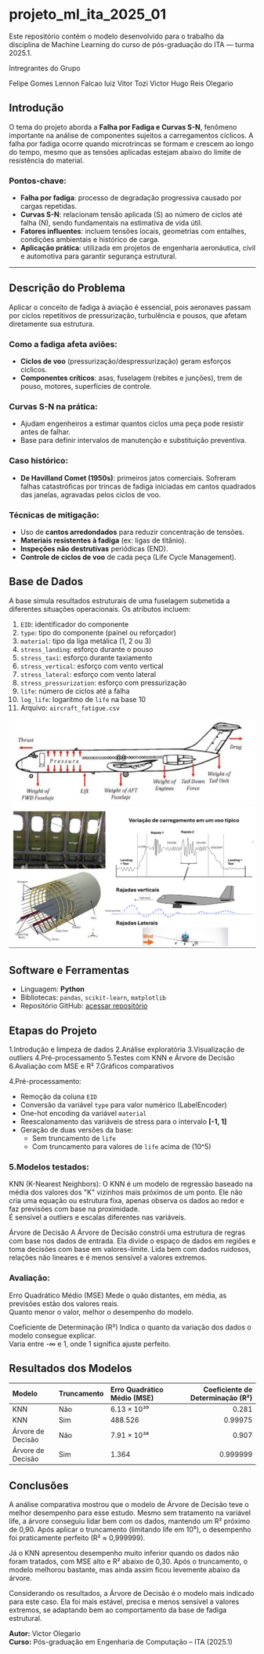 # projeto_ml_ita_2025_01

Este repositório contém o modelo desenvolvido para o trabalho da disciplina de Machine Learning do curso de pós-graduação do ITA — turma 2025.1.

Intregrantes do Grupo 

  Felipe Gomes
  Lennon Falcao
  luiz Vitor Tozi 
  Victor Hugo Reis Olegario

## Introdução

O tema do projeto aborda a **Falha por Fadiga e Curvas S-N**, fenômeno importante na análise de componentes sujeitos a carregamentos cíclicos. A falha por fadiga ocorre quando microtrincas se formam e crescem ao longo do tempo, mesmo que as tensões aplicadas estejam abaixo do limite de resistência do material.

### Pontos-chave:
- **Falha por fadiga**: processo de degradação progressiva causado por cargas repetidas.
- **Curvas S-N**: relacionam tensão aplicada (S) ao número de ciclos até falha (N), sendo fundamentais na estimativa de vida útil.
- **Fatores influentes**: incluem tensões locais, geometrias com entalhes, condições ambientais e histórico de carga.
- **Aplicação prática**: utilizada em projetos de engenharia aeronáutica, civil e automotiva para garantir segurança estrutural.

---

## Descrição do Problema

Aplicar o conceito de fadiga à aviação é essencial, pois aeronaves passam por ciclos repetitivos de pressurização, turbulência e pousos, que afetam diretamente sua estrutura.

### Como a fadiga afeta aviões:
- **Ciclos de voo** (pressurização/despressurização) geram esforços cíclicos.
- **Componentes críticos**: asas, fuselagem (rebites e junções), trem de pouso, motores, superfícies de controle.

### Curvas S-N na prática:
- Ajudam engenheiros a estimar quantos ciclos uma peça pode resistir antes de falhar.
- Base para definir intervalos de manutenção e substituição preventiva.

### Caso histórico:
- **De Havilland Comet (1950s)**: primeiros jatos comerciais. Sofreram falhas catastróficas por trincas de fadiga iniciadas em cantos quadrados das janelas, agravadas pelos ciclos de voo.

### Técnicas de mitigação:
- Uso de **cantos arredondados** para reduzir concentração de tensões.
- **Materiais resistentes à fadiga** (ex: ligas de titânio).
- **Inspeções não destrutivas** periódicas (END).
- **Controle de ciclos de voo** de cada peça (Life Cycle Management).

## Base de Dados

A base simula resultados estruturais de uma fuselagem submetida a diferentes situações operacionais. Os atributos incluem:

1. `EID`: identificador do componente  
2. `type`: tipo do componente (painel ou reforçador)  
3. `material`: tipo da liga metálica (1, 2 ou 3)  
4. `stress_landing`: esforço durante o pouso  
5. `stress_taxi`: esforço durante taxiamento  
6. `stress_vertical`: esforço com vento vertical  
7. `stress_lateral`: esforço com vento lateral  
8. `stress_pressurization`: esforço com pressurização  
9. `life`: número de ciclos até a falha  
10. `log_life`: logaritmo de `life` na base 10  
11. Arquivo: `aircraft_fatigue.csv`

![Curva SN exemplo](image.png)  
![Visualização de stress](image-1.png)

## Software e Ferramentas

- Linguagem: **Python**
- Bibliotecas: `pandas`, `scikit-learn`, `matplotlib`
- Repositório GitHub: [acessar repositório](https://github.com/VictorOlegario/projeto_ml_ita_2025_01)

## Etapas do Projeto

  1.Introdução e limpeza de dados
  2.Análise exploratória
  3.Visualização de outliers
  4.Pré-processamento
  5.Testes com KNN e Árvore de Decisão
  6.Avaliação com MSE e R²
  7.Gráficos comparativos


   4.Pré-processamento:
- Remoção da coluna `EID`
- Conversão da variável `type` para valor numérico (LabelEncoder)
- One-hot encoding da variável `material`
- Reescalonamento das variáveis de stress para o intervalo **[-1, 1]**
- Geração de duas versões da base:
  - Sem truncamento de `life`
  - Com truncamento para valores de `life` acima de \(10^5\)

### 5.Modelos testados:

 KNN (K-Nearest Neighbors):
  O KNN é um modelo de regressão baseado na média dos valores dos "K" vizinhos mais próximos de um ponto. Ele não cria uma equação ou estrutura fixa, apenas observa os dados ao redor e faz previsões com base na proximidade.  
É sensível a outliers e escalas diferentes nas variáveis.

Árvore de Decisão
  A Árvore de Decisão constrói uma estrutura de regras com base nos dados de entrada. Ela divide o espaço de dados em regiões e toma decisões com base em valores-limite. Lida bem com dados ruidosos, relações não lineares e é menos sensível a valores extremos.

### Avaliação:

Erro Quadrático Médio (MSE)
  Mede o quão distantes, em média, as previsões estão dos valores reais.  
  Quanto menor o valor, melhor o desempenho do modelo.

Coeficiente de Determinação (R²)
  Indica o quanto da variação dos dados o modelo consegue explicar.  
  Varia entre -∞ e 1, onde 1 significa ajuste perfeito.


## Resultados dos Modelos

 Modelo            | Truncamento   | Erro Quadrático Médio (MSE)   |   Coeficiente de Determinação (R²) |
|:------------------|:--------------|:------------------------------|-----------------------------------:|
| KNN               | Não           | 6.13 × 10³⁹                   |                           0.281    |
| KNN               | Sim           | 488.526                       |                           0.99975  |
| Árvore de Decisão | Não           | 7.91 × 10³⁸                   |                           0.907    |
| Árvore de Decisão | Sim           | 1.364                         |                           0.999999 |

## Conclusões

A análise comparativa mostrou que o modelo de Árvore de Decisão teve o melhor desempenho para esse estudo. Mesmo sem tratamento na variável life, a árvore conseguiu lidar bem com os dados, mantendo um R² próximo de 0,90. Após aplicar o truncamento (limitando life em 10⁵), o desempenho foi praticamente perfeito (R² ≈ 0,999999).

Já o KNN apresentou desempenho muito inferior quando os dados não foram tratados, com MSE alto e R² abaixo de 0,30. Após o truncamento, o modelo melhorou bastante, mas ainda assim ficou levemente abaixo da árvore.

Considerando os resultados, a Árvore de Decisão é o modelo mais indicado para este caso. Ela foi mais estável, precisa e menos sensível a valores extremos, se adaptando bem ao comportamento da base de fadiga estrutural.


**Autor:** Victor Olegario  
**Curso:** Pós-graduação em Engenharia de Computação – ITA (2025.1)  


